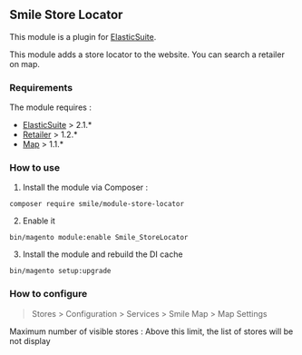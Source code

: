 ## Smile Store Locator

This module is a plugin for [ElasticSuite](https://github.com/Smile-SA/elasticsuite).

This module adds a store locator to the website. You can search a retailer on map.

### Requirements

The module requires :

- [ElasticSuite](https://github.com/Smile-SA/elasticsuite) > 2.1.*
- [Retailer](https://github.com/Smile-SA/magento2-module-retailer) > 1.2.*
- [Map](https://github.com/Smile-SA/magento2-module-map) > 1.1.*

### How to use

1. Install the module via Composer :

``` composer require smile/module-store-locator ```

2. Enable it

``` bin/magento module:enable Smile_StoreLocator ```

3. Install the module and rebuild the DI cache

``` bin/magento setup:upgrade ```

### How to configure

> Stores > Configuration > Services  > Smile Map > Map Settings

Maximum number of visible stores : Above this limit, the list of stores will be not display

